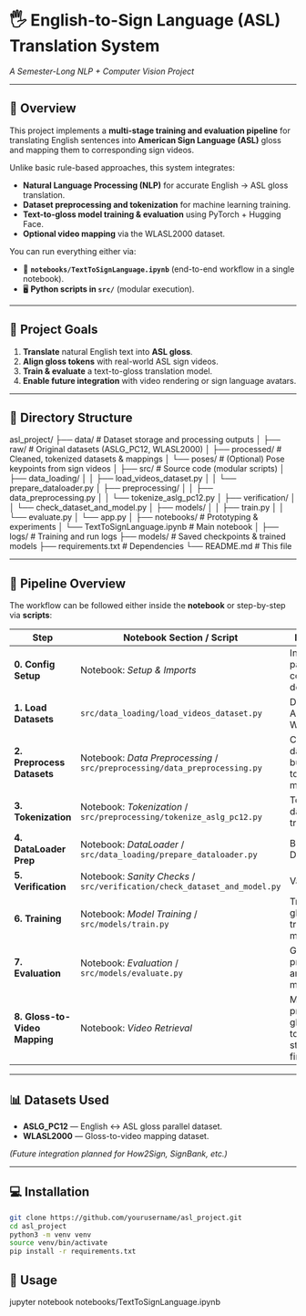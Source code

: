 # 🖐️ English-to-Sign Language (ASL) Translation System  
*A Semester-Long NLP + Computer Vision Project*

---

## 📜 Overview  
This project implements a **multi-stage training and evaluation pipeline** for translating English sentences into **American Sign Language (ASL)** gloss and mapping them to corresponding sign videos.

Unlike basic rule-based approaches, this system integrates:  
- **Natural Language Processing (NLP)** for accurate English → ASL gloss translation.  
- **Dataset preprocessing and tokenization** for machine learning training.  
- **Text-to-gloss model training & evaluation** using PyTorch + Hugging Face.  
- **Optional video mapping** via the WLASL2000 dataset.  

You can run everything either via:  
- 📓 **`notebooks/TextToSignLanguage.ipynb`** (end-to-end workflow in a single notebook).  
- 🖥️ **Python scripts in `src/`** (modular execution).  

---

## 🎯 Project Goals  
1. **Translate** natural English text into **ASL gloss**.  
2. **Align gloss tokens** with real-world ASL sign videos.  
3. **Train & evaluate** a text-to-gloss translation model.  
4. **Enable future integration** with video rendering or sign language avatars.

---

## 📂 Directory Structure  
asl_project/
├── data/ # Dataset storage and processing outputs
│ ├── raw/ # Original datasets (ASLG_PC12, WLASL2000)
│ ├── processed/ # Cleaned, tokenized datasets & mappings
│ └── poses/ # (Optional) Pose keypoints from sign videos
│
├── src/ # Source code (modular scripts)
│ ├── data_loading/
│ │ ├── load_videos_dataset.py
│ │ └── prepare_dataloader.py
│ ├── preprocessing/
│ │ ├── data_preprocessing.py
│ │ └── tokenize_aslg_pc12.py
│ ├── verification/
│ │ └── check_dataset_and_model.py
│ ├── models/
│ │ ├── train.py
│ │ └── evaluate.py
│ └── app.py
│
├── notebooks/ # Prototyping & experiments
│ └── TextToSignLanguage.ipynb # Main notebook
│
├── logs/ # Training and run logs
├── models/ # Saved checkpoints & trained models
├── requirements.txt # Dependencies
└── README.md # This file


---

## 🔄 Pipeline Overview  

The workflow can be followed either inside the **notebook** or step-by-step via **scripts**:

| **Step** | **Notebook Section / Script** | **Description** |
|----------|-------------------------------|-----------------|
| **0. Config Setup** | Notebook: *Setup & Imports* | Initialize paths, configs, and dependencies |
| **1. Load Datasets** | `src/data_loading/load_videos_dataset.py` | Download ASLG_PC12 & WLASL2000 |
| **2. Preprocess Datasets** | Notebook: *Data Preprocessing* / `src/preprocessing/data_preprocessing.py` | Clean datasets, build gloss-to-video mapping |
| **3. Tokenization** | Notebook: *Tokenization* / `src/preprocessing/tokenize_aslg_pc12.py` | Tokenize dataset for training |
| **4. DataLoader Prep** | Notebook: *DataLoader* / `src/data_loading/prepare_dataloader.py` | Build PyTorch DataLoaders |
| **5. Verification** | Notebook: *Sanity Checks* / `src/verification/check_dataset_and_model.py` | Validate setup |
| **6. Training** | Notebook: *Model Training* / `src/models/train.py` | Train text-to-gloss translation model |
| **7. Evaluation** | Notebook: *Evaluation* / `src/models/evaluate.py` | Generate predictions and evaluate model |
| **8. Gloss-to-Video Mapping** | Notebook: *Video Retrieval* | Map predicted gloss tokens to videos and stitch into final output |

---

## 📊 Datasets Used  
- **ASLG_PC12** — English ↔ ASL gloss parallel dataset.  
- **WLASL2000** — Gloss-to-video mapping dataset.  

*(Future integration planned for How2Sign, SignBank, etc.)*

---

## 💻 Installation  
```bash
git clone https://github.com/yourusername/asl_project.git
cd asl_project
python3 -m venv venv
source venv/bin/activate
pip install -r requirements.txt
```

## 🚀 Usage
jupyter notebook notebooks/TextToSignLanguage.ipynb
